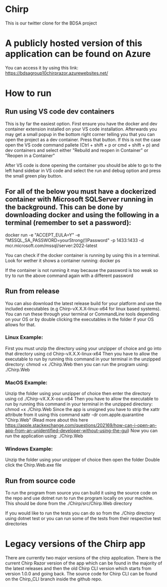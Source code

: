 # Chirp
This is our twitter clone for the BDSA project

# A publicly hosted version of this application can be found on Azure
You can access it by using this link:
https://bdsagroup10chirprazor.azurewebsites.net/

# How to run
## Run using VS code dev containers
This is by far the easiest option. First ensure you have the docker and dev container extension installed on your VS code installation. Afterwards you may get a small popup in the bottom right corner telling you that you can open the project as a dev container. Press that button. If this is not the case open the VS code command pallete (Ctrl + shift + p or cmd + shift + p) and dev containers and select either "Rebuild and reopen in Container" or "Reopen in a Container" 

After VS code is done opening the container you should be able to go to the left hand sidebar in VS code and select the run and debug option and press the small green play button.

## For all of the below you must have a dockerized container with Microsoft SQLServer running in the background. This can be done by downloading docker and using the following in a terminal (remember to set a password):
docker run -e "ACCEPT_EULA=Y" -e "MSSQL_SA_PASSWORD=yourStrong(!)Password" -p 1433:1433 -d mcr.microsoft.com/mssql/server:2022-latest

You can check if the docker container is running by using this in a terminal. Look for wether it shows a container running:
docker ps

If the container is not running it may because the password is too weak so try to run the above command again with a different password

## Run from release
You can also download the latest release build for your platform and use the included executables (e.g Chirp-vX.X.X-linux-x64 for linux based systems). You can run these through your terminal or CommandLine tools depending on your OS or by double clicking the executables in the folder if your OS allows for that.

### Linux Example:
First you must unzip the directory using your unzipper of choice and go into that directory using
cd Chirp-vX.X.X-linux-x64
Then you have to allow the executable to run by running this command in your terminal in the unzipped directory:
chmod +x ./Chirp.Web
then you can run the program using:
./Chirp.Web

### MacOS Example:
Unzip the folder using your unzipper of choice then enter the directory using
cd ./Chirp-vX.X.X-osx-x64
Then you have to allow the executable to run by running this command in your terminal in the unzipped directory:
chmod +x ./Chirp.Web
Since the app is unsigned you have to strip the xattr attribute from it using this command
xattr -dr com.apple.quarantine "Chirp.Web"
(Read more about this here https://apple.stackexchange.com/questions/202169/how-can-i-open-an-app-from-an-unidentified-developer-without-using-the-gui)
Now you can run the application using:
./Chirp.Web

### Windows Example:
Unzip the folder using your unzipper of choice then open the folder
Double click the Chirp.Web.exe file

## Run from source code
To run the program from source you can build it using the source code on the repo and use dotnet run to run the program locally on your machine. This should be done from the ./Chirp/src/Chirp.Web directory 

If you would like to run the tests you can do so from the ./Chirp directory using dotnet test or you can run some of the tests from their respective test directories

# Legacy versions of the Chirp app
There are currently two major versions of the chirp application. There is the current Chirp Razor version of the app which can be found in the majority of the latest releases and then the old Chirp CLI version which starts from version 1.0.0 and going back. The source code for Chirp CLI can be found on the Chirp_CLI branch inside the github repo.
